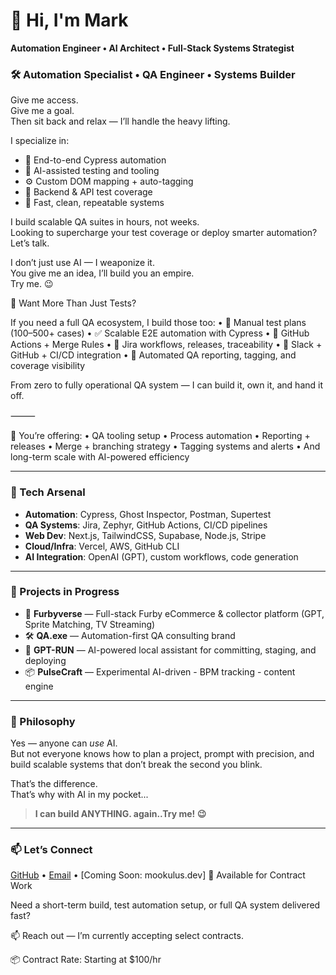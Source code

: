 # 👋 Hi, I'm Mark

**Automation Engineer • AI Architect • Full-Stack Systems Strategist**
### 🛠️ Automation Specialist • QA Engineer • Systems Builder

Give me access.  
Give me a goal.  
Then sit back and relax — I’ll handle the heavy lifting.

I specialize in:
- 🔁 End-to-end Cypress automation
- 🧠 AI-assisted testing and tooling
- ⚙️ Custom DOM mapping + auto-tagging
- 🧪 Backend & API test coverage
- 🚀 Fast, clean, repeatable systems

I build scalable QA suites in hours, not weeks.  
Looking to supercharge your test coverage or deploy smarter automation?  
Let’s talk.

I don’t just use AI — I weaponize it.  
You give me an idea, I’ll build you an empire.  
Try me. 😉

🧱 Want More Than Just Tests?

If you need a full QA ecosystem, I build those too:
	•	🧪 Manual test plans (100–500+ cases)
	•	✅ Scalable E2E automation with Cypress
	•	🧰 GitHub Actions + Merge Rules
	•	🧩 Jira workflows, releases, traceability
	•	🔄 Slack + GitHub + CI/CD integration
	•	🚀 Automated QA reporting, tagging, and coverage visibility

From zero to fully operational QA system — I can build it, own it, and hand it off.

⸻

🔧 You’re offering:
	•	QA tooling setup
	•	Process automation
	•	Reporting + releases
	•	Merge + branching strategy
	•	Tagging systems and alerts
	•	And long-term scale with AI-powered efficiency

---

### 🧰 Tech Arsenal
- **Automation**: Cypress, Ghost Inspector, Postman, Supertest
- **QA Systems**: Jira, Zephyr, GitHub Actions, CI/CD pipelines
- **Web Dev**: Next.js, TailwindCSS, Supabase, Node.js, Stripe
- **Cloud/Infra**: Vercel, AWS, GitHub CLI
- **AI Integration**: OpenAI (GPT), custom workflows, code generation

---

### 🚀 Projects in Progress
- 🧸 **Furbyverse** — Full-stack Furby eCommerce & collector platform (GPT, Sprite Matching, TV Streaming)
- 🛠 **QA.exe** — Automation-first QA consulting brand
- 🔐 **GPT-RUN** — AI-powered local assistant for committing, staging, and deploying
- 📦 **PulseCraft** — Experimental AI-driven - BPM tracking - content engine

---

### 🧠 Philosophy
Yes — anyone can *use* AI.  
But not everyone knows how to plan a project, prompt with precision, and build scalable systems that don’t break the second you blink.

That’s the difference.  
That’s why with AI in my pocket...  
> **I can build ANYTHING. again..Try me! 😉**

---

### 📫 Let’s Connect
[GitHub](https://github.com/realmookulus) • [Email](mailto:mrosenthal@live.com) • [Coming Soon: mookulus.dev]
🧩 Available for Contract Work

Need a short-term build, test automation setup, or full QA system delivered fast?

📫 Reach out — I’m currently accepting select contracts.

📦 Contract Rate: Starting at $100/hr
